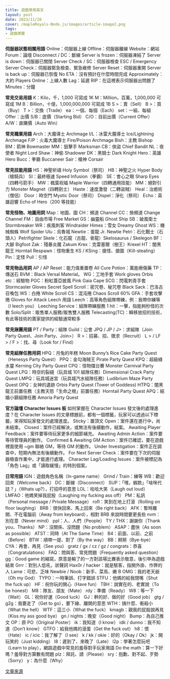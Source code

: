 ```yaml
---
title: 遊戲常用英文
layout: post
date: 2023/11/20
cover: /mapleRoyals-Node.js/images/article-image2.png
tags:
- 遊戲導覽
---
```

**伺服器狀態相關用語**
Online：伺服器上線
Offline：伺服器離線
Website：網站
Forum：論壇
Disconnect / DC：斷線
Server is frozen：伺服器凍結了
Server is down：伺服器已關閉
Server Check / SC：伺服器檢查
ESC / Emergency Server Check：伺服器緊急檢查、緊急維修
Server Reset：伺服器重開
Server is back up：伺服器已恢復
No ETA：沒有預計在什麼時間完成
Approximately：大約
Players Online：上線人數
Lag：延遲
RIP：在這裡表示伺服器出問題了
Minutes：分鐘

**常見交易用語**
K：Kilo，千，1,000 可寫成 1K
M：Million，百萬，1,000,000 可寫成 1M
B：Billion，十億，1,000,000,000 可寫成 1B
S >：賣（Sell）
B >：買（Buy）
T >：交換（Trade）
ea：一個、每個（Each）
set：一組、每組
Offer：出價
S/B：底價（Starting Bid）
C/O：目前出價（Current Offer）
A/W：直購價（Auto Win）

**常見職業用語**
Arch：大魔導士 Archmage
I/L：冰雷大魔導士 Ice/Lightning Archmage
F/P：火毒大魔導士 Fire/Poison Archmage
Bish：主教 Bishop
BM：箭神 Bowmaster
MM：狙擊手 Marksman
CB：俠盜 Chief Bandit
NL：夜使者 Night Lord
Shaw：神偷 Shadower
DK：黑騎士 Dark Knight
Hero：英雄 Hero
Bucc：拳霸 Buccaneer
Sair：槍神 Corsair

**常見技能用語**
HS：神聖祈禱 Holy Symbol（祭司）
HB：神聖之火 Hyper Body（槍騎兵）
SI：最終極速 Speed Infusion（拳霸）
SE：會心之眼 Sharp Eyes（四轉弓箭手）
MW：楓葉祝福 Maple Warrior（四轉通用技能）
MM：絕對引力 Monster Magnet（四轉劍士）
Haste：速度激發（二轉盜賊）
Heal：治癒術（僧侶）
Door：時空門 Mystic Door（祭司）
Dispel：淨化（祭司）
Echo：英雄迴響 Echo of Hero（200 等技能）

**常見怪物、地圖用詞**
Map：地圖、圖
CH：頻道 Channel
CC：換頻道 Change Channel
FM：自由市場 Free Market
GS：幽靈船 Ghost Ship
SB：破風衛士 Stormbreaker
WR：疾風刺客 Windraider
Himes：雪女 Dreamy Ghost
WS：機械蜘蛛 Wolf Spider
Ulu：烏魯城
Newtie：蛋龍 Jr. Newtie
Petri：石化戰士（石頭人）Petrifighter
Skele：化石龍（古龍、骨龍）Skelosaurus / Skelegon
BF：大腳 Bigfoot
Zak：殘暴炎魔 Zakum
Krex：克雷塞爾（樹王）Krexel
HT：闇黑龍王 Horntail
Respawn：怪物重生
KS / KSing：搶怪、搶圖（Kill-stealing）
Pin：定怪
Pull：引怪

**常見物品用詞**
AP / AP Reset：能力值重置卷
All Cure Potion：萬能療傷藥
TP：傳送石
BVM：Black Versal Material。
WG：工地手套 Work gloves
Orbis etc：經驗物
PGC：粉紅蓋亞披風 Pink Gaia Cape
SCG：閃電刺青手套 Stormcaster Gloves
Secret Spell Scroll：密咒卷、秘咒卷
Black Sack：巴洛古召喚包
WS：白捲 White Scroll
CS：混沌捲 Chaos Scroll 60%
GFA：手套攻擊捲 Gloves for Attack
Leech 用語
Leech：高等角色組隊帶練，例：我帶你練等（I leech you）
Leeching Service：組隊帶練服務
1 hit：一擊，指能夠秒怪的次數
Solo/Split：販售單人服務/販售雙人服務
Telecasting(TC)：瞬移放招的技術，有此等技術的賣家提供的經驗通常較多

**常見揪團用語**
PT / Party：組隊
Guild：公會
JPQ / JP / J>：求組隊（Join Party Quest、Join Party、Join>）
R >：招募、招、徵求（Recruit）
L > / LF > / F >：找、尋（Look for / Find）

**常見組隊任務用詞**
HPQ：月兔的年糕 Moon Bunny’s Rice Cake Party Quest（Henesys Party Quest）
PPQ：金勾海賊王 Pirate Party Quest
KPQ：超級綠水靈 Kerning City Party Quest
CPQ：怪物擂台賽 Monster Carnival Party Quest
LPQ：時空的裂縫（玩具城 101 組隊任務）Dimensional Crack Party Quest
LMPQ：玩具城迷宮（玩具城汽水組隊任務）Ludibrium Maze Party Quest
OPQ：女神的遺跡 Orbis Party Quest (Tower of Goddess)
HTPQ：闇黑龍王前置任務（主教天怒「生命之根」前置任務）Horntail Party Quest
APQ：結婚小鎮組隊任務 Amoria Party Quest

**官方論壇 Character Issues 板**
如何掌握在 Character Issues 發文後的處理進度？在 Character Issues 的文章標題前，都有一個標籤，玩家可以透過以下標籤，來得知玩家發文的處理進度。
Sticky：置頂文
Open：案件還在進行中，尚未結束。
Closed：案件已經解決，或無法有後續動作，結案。
Awaiting Player Feedback：案件要等待玩家更多的細節補充。
Awaiting Admin Action：案件要等待管理員的動作。
Confirmed & Awaiting GM Action：案件已確認，要在遊戲裡面使用 ~gm 聯絡 GM，等待 GM 的動作。
Under Investigation：案件正在調查中，短期內無法有後續動作。
For Next Server Check：案件要在下次的伺服器檢查作業中，才能進行處理。
Character Lag/Loading Issues：案件被標記為「角色 Lag」或「讀取緩慢」的特別個案。

**日常用語**
IGN：遊戲角色名稱（In-game name）
Grind / Train：練等
WB：歡迎回來（Welcome back）
DC：斷線（Disconnect）
SUP：「嘿，蝦款」「啥咪代誌？」（Whats up?），打招呼的意思
LOL：哈哈大笑（Laugh out loud）
LMFAO：他媽笑掉我屁股（Laughing my fucking ass off）
PM：私訊（Personal message / Private Message）
rofl：笑到在地上打滾（Rolling on floor laughing）
BRB：很快回來、馬上回來（Be right back）
AFK：暫時離開、不在電腦前（Away from keyboard），相對 BRB 來說時間要更長些
nvm：別在意（Never mind）
ppl：人、人們（People）
TY / THX：謝謝你（Thank you、Thanks）
NP：沒關係、沒問題（No problem）
ASAP：盡快（As soon as possible）
ATST：同時（At The Same Time）
B4：前面、以前、之前（Before）
BTW：順帶一提、對了（By the way）
BB：掰掰（Bye-bye）
CYA：再會、再見（See you）
gratz / gx / cz / gz / congrats：恭喜（Congratulations）
FAQ：問與答、常見問題（Frequently asked question）
gg：Good game 的縮寫，原意是輸了的一方對該場比賽表示敬意，後引申為遊戲結束
Grrr：對別人低吼，狀聲詞
Hax0r / hacker：就是駭客，指開外掛、作弊的人
Lame：可悲、乏味
Newbie / Noob：新手、菜鳥、嫩 B
OMG：我的老天爺（Oh my God）
TYPO：一時筆誤、打字錯誤
STFU：他媽的給我閉嘴（Shut the fuck up）
HF：祝你玩的開心（Have fun）
TBH：說實在的、老實說（To be honest）
M8：隊友、朋友（Mate）
rdy：準備（Ready）
W8：等一下（Wait）
GL：祝你好運（Good luck）
GJ：幹的好、做的好（Good job）
gtg / g2g：我要走了（Get to go），要下線、離開的意思
WTH：搞什麼、衝殺小（What the hell）
WTF：這三小（What the fuck）
kmagb：親我的屁股說再見（Kiss my ass good bye）
gn / nights：晚安（Good night）
Bump：為自己推文
OP：原 PO（Original Poster）
ik：我知道（I know）
idk / dunno：我不知道（Don’t know）
GTFO：給我他媽的滾蛋（Get the fuck out）
h8：恨（Hate）
ic / icic：我了解了（I see）
k / kk / okie：好的（Okay / Ok）
jk：開玩笑的（Just kidding）
l8：遲到了、來晚了（Late）
l2p：學著怎麼玩吧（Learn to play），網路遊戲中常見的羞辱對手玩家用語
Do the math：算一下好嗎？羞辱對方算數有問題
plz：拜託、請（Please）
sry：抱歉、對不起、歹勢（Sorry）
y：為什麼（Why）


[文章來源](https://mapleroyals.net/noobs-guides/commonly-used-english)